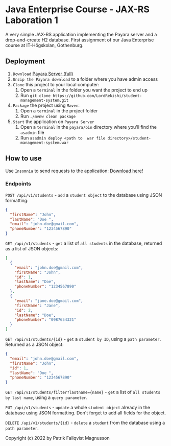 # Java Enterprise Course - JAX-RS Laboration 1

A very simple JAX-RS application implementing the Payara server and a drop-and-create H2 database. First assignment of
our Java Enterprise course at IT-Högskolan, Gothenburg.

## Deployment

1. `Download` [Payara Server (full)](https://www.payara.fish/downloads/payara-platformcommunity-edition/ "Payara Server Download")
2. `Unzip the Payara download` to a folder where you have admin access
3. `Clone` this project to your local computer:
   1. Open a `terminal` in the folder you want the project to end up
   2. Run `git clone https://github.com/LordRekishi/student-management-system.git`
4. `Package` the project using `Maven`:
   1. Open a `terminal` in the project folder
   2. Run `./mvnw clean package`
5. `Start` the application on `Payara Server`
   1. Open a `terminal` in the `payara/bin` directory where you'll find the `asadmin` file
   2. Run `asadmin deploy <path to  war file directory>/student-management-system.war`

## How to use

Use `Insomnia` to send requests to the application: [Download here!](https://insomnia.rest/download "Insomnia Download")

### Endpoints

`POST /api/v1/students` - `add` a `student object` to the database using JSON formatting:

```json
{
  "firstName": "John",
  "lastName": "Doe ",
  "email": "john.doe@gmail.com",
  "phoneNumber": "1234567890"
}
```

`GET /api/v1/students` - `get` a list of `all students` in the database, returned as a list of JSON objects:

```json
[
  {
    "email": "john.doe@gmail.com",
    "firstName": "John",
    "id": 1,
    "lastName": "Doe",
    "phoneNumber": "1234567890"
  },
  {
    "email": "jane.doe@gmail.com",
    "firstName": "Jane",
    "id": 2,
    "lastName": "Doe",
    "phoneNumber": "0987654321"
  }
]
```

`GET /api/v1/students/{id}` - `get` a `student by ID`, using a `path parameter`. Returned as a JSON object:

```json
{
  "email": "john.doe@gmail.com",
  "firstName": "John",
  "id": 1,
  "lastName": "Doe ",
  "phoneNumber": "1234567890"
}
```

`GET /api/v1/students/filter?lastname={name}` - `get` a list of `all students by last name`, using a `query parameter`.

`PUT /api/v1/students` - `update` a whole `student object` already in the database using JSON formatting. Don't forget
to add all fields for the object.

`DELETE /api/v1/students/{id}` - `delete` a `student` from the database using a `path parameter`.

Copyright (c) 2022 by Patrik Fallqvist Magnusson